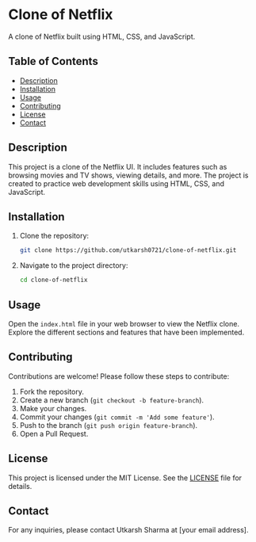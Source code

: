 # Clone of Netflix

A clone of Netflix built using HTML, CSS, and JavaScript.

## Table of Contents
- [Description](#description)
- [Installation](#installation)
- [Usage](#usage)
- [Contributing](#contributing)
- [License](#license)
- [Contact](#contact)

## Description
This project is a clone of the Netflix UI. It includes features such as browsing movies and TV shows, viewing details, and more. The project is created to practice web development skills using HTML, CSS, and JavaScript.

## Installation
1. Clone the repository:
    ```bash
    git clone https://github.com/utkarsh0721/clone-of-netflix.git
    ```
2. Navigate to the project directory:
    ```bash
    cd clone-of-netflix
    ```

## Usage
Open the `index.html` file in your web browser to view the Netflix clone. Explore the different sections and features that have been implemented.

## Contributing
Contributions are welcome! Please follow these steps to contribute:
1. Fork the repository.
2. Create a new branch (`git checkout -b feature-branch`).
3. Make your changes.
4. Commit your changes (`git commit -m 'Add some feature'`).
5. Push to the branch (`git push origin feature-branch`).
6. Open a Pull Request.

## License
This project is licensed under the MIT License. See the [LICENSE](LICENSE) file for details.

## Contact
For any inquiries, please contact Utkarsh Sharma at [your email address].
